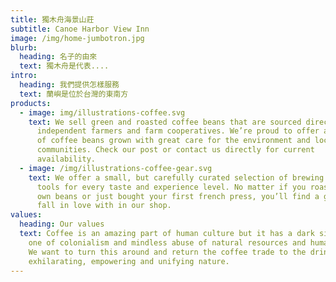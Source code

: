 ```yaml
---
title: 獨木舟海景山莊
subtitle: Canoe Harbor View Inn
image: /img/home-jumbotron.jpg
blurb:
  heading: 名子的由來
  text: 獨木舟是代表....
intro:
  heading: 我們提供怎樣服務
  text: 蘭嶼是位於台灣的東南方
products:
  - image: img/illustrations-coffee.svg
    text: We sell green and roasted coffee beans that are sourced directly from
      independent farmers and farm cooperatives. We’re proud to offer a variety
      of coffee beans grown with great care for the environment and local
      communities. Check our post or contact us directly for current
      availability.
  - image: /img/illustrations-coffee-gear.svg
    text: We offer a small, but carefully curated selection of brewing gear and
      tools for every taste and experience level. No matter if you roast your
      own beans or just bought your first french press, you’ll find a gadget to
      fall in love with in our shop.
values:
  heading: Our values
  text: Coffee is an amazing part of human culture but it has a dark side too –
    one of colonialism and mindless abuse of natural resources and human lives.
    We want to turn this around and return the coffee trade to the drink’s
    exhilarating, empowering and unifying nature.
---
```

